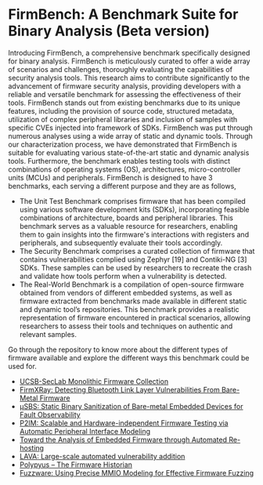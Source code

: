 # FirmBench: A Benchmark Suite for Binary Analysis (Beta version)
Introducing FirmBench, a comprehensive benchmark specifically designed for binary analysis. FirmBench is meticulously curated to offer a wide array of scenarios and challenges, thoroughly evaluating the capabilities of security analysis tools. This research aims to contribute significantly to the advancement of firmware security analysis, providing developers with a reliable and versatile benchmark for assessing the effectiveness of their tools. FirmBench stands out from existing benchmarks due to its unique features, including the provision of source code, structured metadata, utilization of complex peripheral libraries and inclusion of samples with specific CVEs injected into framework of SDKs. FirmBench was put through numerous analyses using a wide array of static and dynamic tools. Through our characterization process, we have demonstrated that FirmBench is suitable for evaluating various state-of-the-art static and dynamic analysis tools. Furthermore, the benchmark enables testing tools with distinct combinations of operating systems (OS), architectures, micro-controller units (MCUs) and peripherals. 
FirmBench is designed to have 3 benchmarks, each serving a different purpose and they are as follows,
* The Unit Test Benchmark comprises firmware that has been compiled using various software development kits (SDKs), incorporating feasible combinations of architecture, boards and peripheral libraries. This benchmark serves as a valuable resource for researchers, enabling them to gain insights into the firmware's interactions with registers and peripherals, and subsequently evaluate their tools accordingly.
* The Security Benchmark comprises a curated collection of firmware that contains vulnerabilities complied using Zephyr [19] and Contiki-NG [3] SDKs. These samples can be used by researchers to recreate the crash and validate how tools perform when a vulnerability is detected.
* The Real-World Benchmark is a compilation of open-source firmware obtained from vendors of different embedded systems, as well as firmware extracted from benchmarks made available in different static and dynamic tool’s repositories. This benchmark provides a realistic representation of firmware encountered in practical scenarios, allowing researchers to assess their tools and techniques on authentic and relevant samples.

Go through the repository to know more about the different types of firmware available and explore the different ways this benchmark could be used for. 

* [UCSB-SecLab Monolithic Firmware Collection](https://github.com/ucsb-seclab/monolithic-firmware-collection)
* [FirmXRay: Detecting Bluetooth Link Layer Vulnerabilities From Bare-Metal Firmware](http://web.cse.ohio-state.edu/~wen.423/papers/ccs20_FirmXRay)
* [μSBS: Static Binary Sanitization of Bare-metal Embedded Devices for Fault Observability](https://www.usenix.org/conference/raid2020/presentation/salehi)
* [P2IM: Scalable and Hardware-independent Firmware Testing via Automatic Peripheral Interface Modeling](https://www.usenix.org/system/files/sec20-feng.pdf)
* [Toward the Analysis of Embedded Firmware through Automated Re-hosting](https://www.usenix.org/system/files/raid2019-gustafson.pdf)
* [LAVA: Large-scale automated vulnerability addition](https://ieeexplore.ieee.org/document/7546498)
* [Polypyus – The Firmware Historian](https://www.ndss-symposium.org/wp-content/uploads/bar2021_23004_paper.pdf)
* [Fuzzware: Using Precise MMIO Modeling for Effective Firmware Fuzzing](https://www.usenix.org/system/files/sec22summer_scharnowski.pdf)
